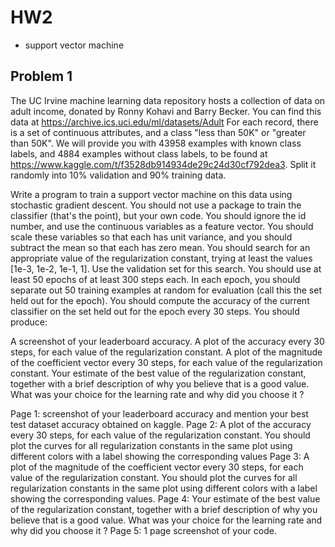 # HW2
- support vector machine

##  Problem 1
The UC Irvine machine learning data repository hosts a collection of data on adult income, donated by Ronny Kohavi and Barry Becker. You can find this data at https://archive.ics.uci.edu/ml/datasets/Adult For each record, there is a set of continuous attributes, and a class "less than 50K" or "greater than 50K". We will provide you with 43958 examples with known class labels, and 4884 examples without class labels, to be found at https://www.kaggle.com/t/f3528db914934de29c24d30cf792dea3. Split it randomly into 10% validation and 90% training data.

Write a program to train a support vector machine on this data using stochastic gradient descent. You should not use a package to train the classifier (that's the point), but your own code. You should ignore the id number, and use the continuous variables as a feature vector. You should scale these variables so that each has unit variance, and you should subtract the mean so that each has zero mean. You should search for an appropriate value of the regularization constant, trying at least the values [1e-3, 1e-2, 1e-1, 1]. Use the validation set for this search. You should use at least 50 epochs of at least 300 steps each. In each epoch, you should separate out 50 training examples at random for evaluation (call this the set held out for the epoch). You should compute the accuracy of the current classifier on the set held out for the epoch every 30 steps. You should produce:

A screenshot of your leaderboard accuracy.
A plot of the accuracy every 30 steps, for each value of the regularization constant.
A plot of the magnitude of the coefficient vector every 30 steps, for each value of the regularization constant.
Your estimate of the best value of the regularization constant, together with a brief description of why you believe that is a good value.
What was your choice for the learning rate and why did you choose it ?

Page 1: screenshot of your leaderboard accuracy and mention your best test dataset accuracy obtained on kaggle.
Page 2: A plot of the accuracy every 30 steps, for each value of the regularization constant. You should plot the curves for all regularization constants in the same plot using different colors with a label showing the corresponding values
Page 3: A plot of the magnitude of the coefficient vector every 30 steps, for each value of the regularization constant. You should plot the curves for all regularization constants in the same plot using different colors with a label showing the corresponding values.
Page 4: Your estimate of the best value of the regularization constant, together with a brief description of why you believe that is a good value. What was your choice for the learning rate and why did you choose it ?
Page 5: 1 page screenshot of your code.
